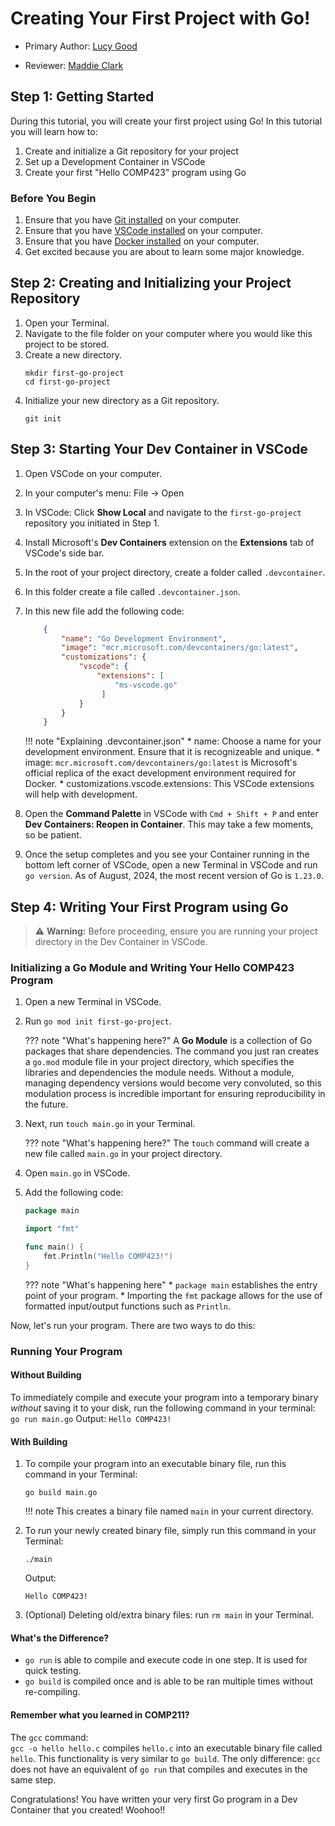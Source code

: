 # Creating Your First Project with Go!

* Primary Author: [Lucy Good](https://github.com/lucykgood)

* Reviewer: [Maddie Clark](https://github.com/mbclark37)


## Step 1: Getting Started

During this tutorial, you will create your first project using Go!
In this tutorial you will learn how to:

1. Create and initialize a Git repository for your project
2. Set up a Development Container in VSCode
3. Create your first "Hello COMP423" program using Go

### Before You Begin
1. Ensure that you have [Git installed](https://git-scm.com/book/en/v2/Getting-Started-Installing-Git) on your computer.
2. Ensure that you have [VSCode installed](https://code.visualstudio.com/) on your computer.
3. Ensure that you have [Docker installed](https://www.docker.com/products/docker-desktop/) on your computer.
4. Get excited because you are about to learn some major knowledge.


## Step 2: Creating and Initializing your Project Repository

1. Open your Terminal.
2. Navigate to the file folder on your computer where you would like this project to be stored.
3. Create a new directory.
   ```
   mkdir first-go-project
   cd first-go-project
   ```
4. Initialize your new directory as a Git repository.
   ```
   git init
   ```

## Step 3: Starting Your Dev Container in VSCode

1. Open VSCode on your computer.
2. In your computer's menu: File -> Open
3. In VSCode: Click **Show Local** and navigate to the ```first-go-project``` repository you initiated in Step 1.
4. Install Microsoft's **Dev Containers** extension on the **Extensions** tab of VSCode's side bar.
5. In the root of your project directory, create a folder called ```.devcontainer```.
6. In this folder create a file called ```.devcontainer.json```.
7. In this new file add the following code: 
    ```json title="dev-setup.json"
        {
            "name": "Go Development Environment",
            "image": "mcr.microsoft.com/devcontainers/go:latest",
            "customizations": {
                "vscode": {
                    "extensions": [
                        "ms-vscode.go"
                     ]
                }
            }
        }
    ```

    !!! note "Explaining .devcontainer.json"
        * name: Choose a name for your development environment. Ensure that it is recognizeable and unique.
        * image: `mcr.microsoft.com/devcontainers/go:latest` is Microsoft's official replica of the exact development environment required for Docker.
        * customizations.vscode.extensions: This VSCode extensions will help with development.

8. Open the **Command Palette** in VSCode with ```Cmd + Shift + P``` and enter **Dev Containers: Reopen in Container**. This may take a few moments, so be patient.
9. Once the setup completes and you see your Container running in the bottom left corner of VSCode, open a new Terminal in VSCode and run ```go version```. As of August, 2024, the most recent version of Go is ```1.23.0```.

## Step 4: Writing Your First Program using Go

> :warning: **Warning:** Before proceeding, ensure you are running your project directory in the Dev Container in VSCode.

### Initializing a Go Module and Writing Your Hello COMP423 Program

1. Open a new Terminal in VSCode.
2. Run ```go mod init first-go-project```.

    ??? note "What's happening here?"
        A **Go Module** is a collection of Go packages that share dependencies. The command you just ran  creates a ```go.mod``` module file in your project directory, which specifies the libraries and dependencies the module needs. Without a module, managing dependency versions would become very convoluted, so this modulation process is incredible important for ensuring reproducibility in the future.

3. Next, run ```touch main.go``` in your Terminal.

    ??? note "What's happening here?"
        The ```touch``` command will create a new file called ```main.go``` in your project directory.

4. Open ```main.go``` in VSCode.
5. Add the following code:
    ```go title="hello-comp423"
    package main

    import "fmt"

    func main() {
        fmt.Println("Hello COMP423!")
    }
    ```

    ??? note "What's happening here"
        * ```package main``` establishes the entry point of your program.
        * Importing the ```fmt``` package allows for the use of formatted input/output functions such as ```Println```.

Now, let's run your program. There are two ways to do this:

### Running Your Program

#### Without Building

To immediately compile and execute your program into a temporary binary *without* saving it to your disk, run the following command in your terminal:
    ```
    go run main.go
    ```
    Output:
    ```
    Hello COMP423!
    ```

#### With Building

1. To compile your program into an executable binary file, run this command in your Terminal:
    ```
    go build main.go
    ```

    !!! note
        This creates a binary file named ```main``` in your current directory. 


2. To run your newly created binary file, simply run this command in your Terminal:
    ```
    ./main
    ```
    Output:
    ```
    Hello COMP423!
    ```
3. (Optional) Deleting old/extra binary files: run ```rm main``` in your Terminal.

#### What's the Difference?

- ```go run``` is able to compile and execute code in one step. It is used for quick testing.
- ```go build``` is compiled once and is able to be ran multiple times without re-compiling.

#### Remember what you learned in COMP211? 
The ```gcc``` command:	
    ```
	    gcc -o hello hello.c
	```
compiles ```hello.c``` into an executable binary file called ```hello```. This functionality is very similar to ```go build```. The only difference: ```gcc``` does not have an equivalent of ```go run``` that compiles and executes in the same step. 

Congratulations! You have written your very first Go program in a Dev Container that you created! Woohoo!!